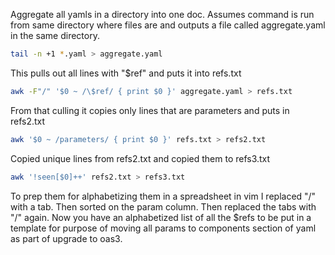 Aggregate all yamls in a directory into one doc. Assumes command is run from same directory where files are and outputs a file called aggregate.yaml in the same directory.
````bash
tail -n +1 *.yaml > aggregate.yaml 
````

This pulls out all lines with "$ref" and puts it into refs.txt
````bash
awk -F"/" '$0 ~ /\$ref/ { print $0 }' aggregate.yaml > refs.txt
````

From that culling it copies only lines that are parameters and puts in refs2.txt
````bash
awk '$0 ~ /parameters/ { print $0 }' refs.txt > refs2.txt
````

Copied unique lines from refs2.txt and copied them to refs3.txt
````bash
awk '!seen[$0]++' refs2.txt > refs3.txt
````

To prep them for alphabetizing them in a spreadsheet in vim I replaced "/" with a tab. Then sorted on the param column. Then replaced the tabs with "/" again. Now you have an alphabetized list of all the $refs to be put in a template for purpose of moving all params to components section of yaml as part of upgrade to oas3.

